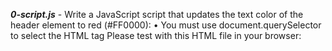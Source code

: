 **_0-script.js_** - Write a JavaScript script that updates the text color of the header element to red (#FF0000):
    • You must use document.querySelector to select the HTML tag
Please test with this HTML file in your browser:

